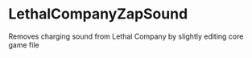 # LethalCompanyZapSound
Removes charging sound from Lethal Company by slightly editing core game file
